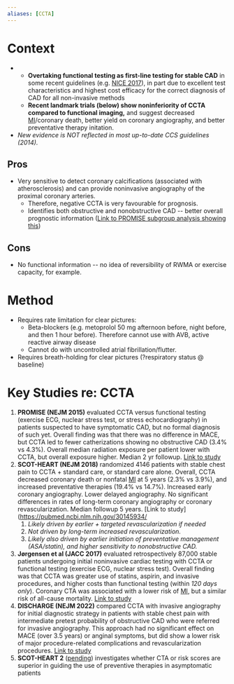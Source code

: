```yaml
---
aliases: [CCTA]
---
```

# Context
*   *   **Overtaking functional testing as first-line testing for stable CAD** in some recent guidelines (e.g. [NICE 2017](https://link.springer.com/article/10.1007%2Fs12410-017-9412-6)), in part due to excellent test characteristics and highest cost efficacy for the correct diagnosis of CAD for all non-invasive methods
    *   **Recent landmark trials (below) show noninferiority of CCTA compared to functional imaging,** and suggest decreased [MI](ACS.md)/coronary death, better yield on coronary angiography, and better preventative therapy initation.
*   _New evidence is NOT reflected in most up-to-date CCS guidelines (2014)._

## Pros
* Very sensitive to detect coronary calcifications (associated with atherosclerosis) and can provide noninvasive angiography of the proximal coronary arteries.
	*   Therefore, negative CCTA is very favourable for prognosis.
	*   Identifies both obstructive and nonobstructive CAD -- better overall prognostic information ([Link to PROMISE subgroup analysis showing this](https://www.ahajournals.org/doi/full/10.1161/CIRCULATIONAHA.116.024360))

## Cons
* No functional information -- no idea of reversibility of RWMA or exercise capacity, for example.

# Method
*  Requires rate limitation for clear pictures:
	*   Beta-blockers (e.g. metoprolol 50 mg afternoon before, night before, and then 1 hour before). Therefore cannot use with AVB, active reactive airway disease
	*   Cannot do with uncontrolled atrial fibrillation/flutter.
*   Requires breath-holding for clear pictures (?respiratory status @ baseline)

# Key Studies re: CCTA
1.  **PROMISE (NEJM 2015)** evaluated CCTA versus functional testing (exercise ECG, nuclear stress test, or stress echocardiography) in patients suspected to have symptomatic CAD, but no formal diagnosis of such yet. Overall finding was that there was no difference in MACE, but CCTA led to fewer catherizations showing no obstructive CAD (3.4% vs 4.3%). Overall median radiation exposure per patient lower with CCTA, but overall exposure higher. Median 2 yr followup. [Link to study](https://www-nejm-org.libaccess.lib.mcmaster.ca/doi/10.1056/NEJMoa1415516)
2.  **SCOT-HEART (NEJM 2018)** randomized 4146 patients with stable chest pain to CCTA + standard care, or standard care alone. Overall, CCTA decreased coronary death or nonfatal [MI](ACS.md) at 5 years (2.3% vs 3.9%), and increased preventative therapies (19.4% vs 14.7%). Increased early coronary angiography. Lower delayed angiography. No significant differences in rates of long-term coronary angiography or coronary revascularization. Median followup 5 years. [Link to study](https://pubmed.ncbi.nlm.nih.gov/30145934/
    1.  _Likely driven by earlier + targeted revascularization if needed_
    2.  _Not driven by long-term increased revascularization._
    3.  _Likely also driven by earlier initiation of preventative management (ASA/statin), and higher sensitivity to nonobstructive CAD._
3.  **Jørgensen et al (JACC 2017)** evaluated retrospectively 87,000 stable patients undergoing initial noninvasive cardiac testing with CCTA or functional testing (exercise ECG, nuclear stress test). Overall finding was that CCTA was greater use of statins, aspirin, and invasive procedures, and higher costs than functional testing (within _120 days only_). Coronary CTA was associated with a lower risk of [MI](ACS.md), but a similar risk of all-cause mortality. [Link to study](https://www.jacc.org/doi/full/10.1016/j.jacc.2017.01.046)
4. **DISCHARGE (NEJM 2022)** compared CCTA with invasive angiography for initial diagnostic strategy in patients with stable chest pain with intermediate pretest probability of obstructive CAD who were referred for invasive angiography. This approach had no significant effect on MACE (over 3.5 years) or anginal symptoms, but did show a lower risk of major procedure-related complications and revascularization procedures. [Link to study](https://www.nejm.org/doi/full/10.1056/NEJMoa2200963)
5.  **SCOT-HEART 2** ([pending](https://clinicaltrials.gov/ct2/show/NCT03920176)) investigates whether CTA or risk scores are superior in guiding the use of preventive therapies in asymptomatic patients